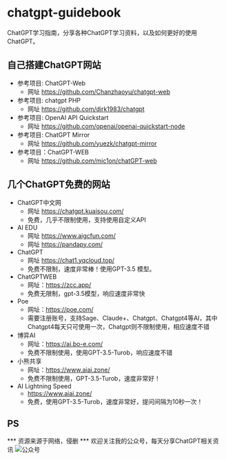 # chatgpt-guidebook
ChatGPT学习指南，分享各种ChatGPT学习资料，以及如何更好的使用ChatGPT。

## 自己搭建ChatGPT网站
- 参考项目: ChatGPT-Web 
  - 网址 https://github.com/Chanzhaoyu/chatgpt-web
- 参考项目: chatgpt PHP 
  - 网址 https://github.com/dirk1983/chatgpt
- 参考项目: OpenAI API Quickstart 
  - 网址 https://github.com/openai/openai-quickstart-node
- 参考项目: ChatGPT Mirror 
  - 网址 https://github.com/yuezk/chatgpt-mirror
- 参考项目：ChatGPT-WEB 
  - 网址 https://github.com/mic1on/chatGPT-web

## 几个ChatGPT免费的网站
- ChatGPT中文网
  - 网址 https://chatgpt.kuaisou.com/
  - 免费，几乎不限制使用，支持使用自定义API
- AI EDU
  - 网址 https://www.aigcfun.com/
  - 网址 https://pandapy.com/
- ChatGPT
  - 网址 https://chat1.yqcloud.top/
  - 免费不限制，速度非常棒！使用GPT-3.5 模型。
- ChatGPTWEB
  - 网址：https://zcc.app/
  - 免费无限制，gpt-3.5模型，响应速度非常快
- Poe
  - 网址：https://poe.com/
  - 需要注册账号，支持Sage、Claude+、Chatgpt、Chatgpt4等AI，其中Chatgpt4每天只可使用一次，Chatgpt则不限制使用，相应速度不错
- 博弈AI
  - 网址：https://ai.bo-e.com/
  - 免费不限制使用，使用GPT-3.5-Turob，响应速度不错
- 小熊共享
  - 网址：https://www.aiai.zone/
  - 免费不限制使用，GPT-3.5-Turob，速度非常好！
- AI Lightning Speed
  - https://www.aiai.zone/
  - 免费，使用GPT-3.5-Turob，速度非常好，提问间隔为10秒一次！


## PS
*** 资源来源于网络，侵删 ***
欢迎关注我的公众号，每天分享ChatGPT相关资讯
![公众号](./pic/pic1.png)